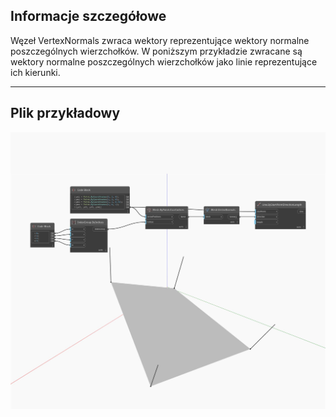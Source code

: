 ## Informacje szczegółowe
Węzeł VertexNormals zwraca wektory reprezentujące wektory normalne poszczególnych wierzchołków. W poniższym przykładzie zwracane są wektory normalne poszczególnych wierzchołków jako linie reprezentujące ich kierunki.
___
## Plik przykładowy

![VertexNormals](./Autodesk.DesignScript.Geometry.Mesh.VertexNormals_img.jpg)

